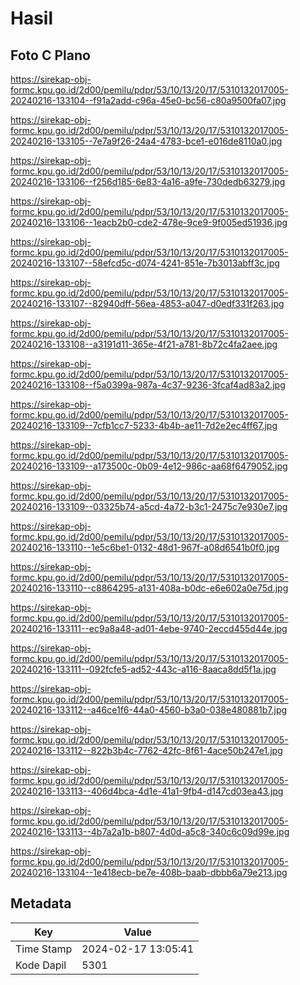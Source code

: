 # Hasil

## Foto C Plano

https://sirekap-obj-formc.kpu.go.id/2d00/pemilu/pdpr/53/10/13/20/17/5310132017005-20240216-133104--f91a2add-c96a-45e0-bc56-c80a9500fa07.jpg

https://sirekap-obj-formc.kpu.go.id/2d00/pemilu/pdpr/53/10/13/20/17/5310132017005-20240216-133105--7e7a9f26-24a4-4783-bce1-e016de8110a0.jpg

https://sirekap-obj-formc.kpu.go.id/2d00/pemilu/pdpr/53/10/13/20/17/5310132017005-20240216-133106--f256d185-6e83-4a16-a9fe-730dedb63279.jpg

https://sirekap-obj-formc.kpu.go.id/2d00/pemilu/pdpr/53/10/13/20/17/5310132017005-20240216-133106--1eacb2b0-cde2-478e-9ce9-9f005ed51936.jpg

https://sirekap-obj-formc.kpu.go.id/2d00/pemilu/pdpr/53/10/13/20/17/5310132017005-20240216-133107--58efcd5c-d074-4241-851e-7b3013abff3c.jpg

https://sirekap-obj-formc.kpu.go.id/2d00/pemilu/pdpr/53/10/13/20/17/5310132017005-20240216-133107--82940dff-56ea-4853-a047-d0edf331f263.jpg

https://sirekap-obj-formc.kpu.go.id/2d00/pemilu/pdpr/53/10/13/20/17/5310132017005-20240216-133108--a3191d11-365e-4f21-a781-8b72c4fa2aee.jpg

https://sirekap-obj-formc.kpu.go.id/2d00/pemilu/pdpr/53/10/13/20/17/5310132017005-20240216-133108--f5a0399a-987a-4c37-9236-3fcaf4ad83a2.jpg

https://sirekap-obj-formc.kpu.go.id/2d00/pemilu/pdpr/53/10/13/20/17/5310132017005-20240216-133109--7cfb1cc7-5233-4b4b-ae11-7d2e2ec4ff67.jpg

https://sirekap-obj-formc.kpu.go.id/2d00/pemilu/pdpr/53/10/13/20/17/5310132017005-20240216-133109--a173500c-0b09-4e12-986c-aa68f6479052.jpg

https://sirekap-obj-formc.kpu.go.id/2d00/pemilu/pdpr/53/10/13/20/17/5310132017005-20240216-133109--03325b74-a5cd-4a72-b3c1-2475c7e930e7.jpg

https://sirekap-obj-formc.kpu.go.id/2d00/pemilu/pdpr/53/10/13/20/17/5310132017005-20240216-133110--1e5c6be1-0132-48d1-967f-a08d6541b0f0.jpg

https://sirekap-obj-formc.kpu.go.id/2d00/pemilu/pdpr/53/10/13/20/17/5310132017005-20240216-133110--c8864295-a131-408a-b0dc-e6e602a0e75d.jpg

https://sirekap-obj-formc.kpu.go.id/2d00/pemilu/pdpr/53/10/13/20/17/5310132017005-20240216-133111--ec9a8a48-ad01-4ebe-9740-2eccd455d44e.jpg

https://sirekap-obj-formc.kpu.go.id/2d00/pemilu/pdpr/53/10/13/20/17/5310132017005-20240216-133111--092fcfe5-ad52-443c-a116-8aaca8dd5f1a.jpg

https://sirekap-obj-formc.kpu.go.id/2d00/pemilu/pdpr/53/10/13/20/17/5310132017005-20240216-133112--a46ce1f6-44a0-4560-b3a0-038e480881b7.jpg

https://sirekap-obj-formc.kpu.go.id/2d00/pemilu/pdpr/53/10/13/20/17/5310132017005-20240216-133112--822b3b4c-7762-42fc-8f61-4ace50b247e1.jpg

https://sirekap-obj-formc.kpu.go.id/2d00/pemilu/pdpr/53/10/13/20/17/5310132017005-20240216-133113--406d4bca-4d1e-41a1-9fb4-d147cd03ea43.jpg

https://sirekap-obj-formc.kpu.go.id/2d00/pemilu/pdpr/53/10/13/20/17/5310132017005-20240216-133113--4b7a2a1b-b807-4d0d-a5c8-340c6c09d99e.jpg

https://sirekap-obj-formc.kpu.go.id/2d00/pemilu/pdpr/53/10/13/20/17/5310132017005-20240216-133104--1e418ecb-be7e-408b-baab-dbbb6a79e213.jpg


## Metadata

| Key        | Value               |
| ---------- | ------------------- |
| Time Stamp | 2024-02-17 13:05:41 |
| Kode Dapil | 5301                |



